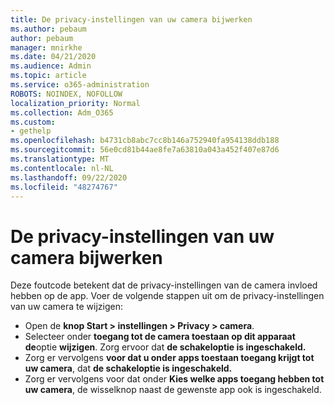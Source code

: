 ```yaml
---
title: De privacy-instellingen van uw camera bijwerken
ms.author: pebaum
author: pebaum
manager: mnirkhe
ms.date: 04/21/2020
ms.audience: Admin
ms.topic: article
ms.service: o365-administration
ROBOTS: NOINDEX, NOFOLLOW
localization_priority: Normal
ms.collection: Adm_O365
ms.custom:
- gethelp
ms.openlocfilehash: b4731cb8abc7cc8b146a752940fa954138ddb188
ms.sourcegitcommit: 56e0cd81b44ae8fe7a63810a043a452f407e87d6
ms.translationtype: MT
ms.contentlocale: nl-NL
ms.lasthandoff: 09/22/2020
ms.locfileid: "48274767"
---
```

# <a name="update-your-cameras-privacy-settings"></a>De privacy-instellingen van uw camera bijwerken

Deze foutcode betekent dat de privacy-instellingen van de camera invloed hebben op de app. Voer de volgende stappen uit om de privacy-instellingen van uw camera te wijzigen:

- Open de **knop Start > instellingen > Privacy > camera**.
- Selecteer onder **toegang tot de camera toestaan op dit apparaat de**optie **wijzigen**. Zorg ervoor dat **de schakeloptie is ingeschakeld.**
- Zorg er vervolgens **voor dat u onder apps toestaan toegang krijgt tot uw camera**, dat **de schakeloptie is ingeschakeld.**
- Zorg er vervolgens voor dat onder **Kies welke apps toegang hebben tot uw camera**, de wisselknop naast de gewenste app ook is ingeschakeld.

